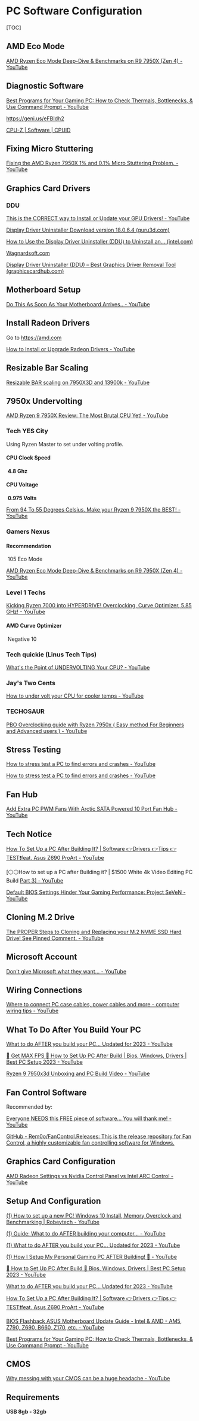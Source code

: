 # PC Software Configuration

[TOC]

## AMD Eco Mode

[AMD Ryzen Eco Mode Deep-Dive & Benchmarks on R9 7950X (Zen 4) - YouTube](https://www.youtube.com/watch?v=W6aKQ-eBFk0)



## Diagnostic Software

[Best Programs for Your Gaming PC: How to Check Thermals, Bottlenecks, & Use Command Prompt - YouTube](https://www.youtube.com/watch?v=XqY-BL5pLjQ)

https://geni.us/eFBIdh2

[CPU-Z | Software | CPUID](https://www.cpuid.com/softwares/cpu-z.html)

## Fixing Micro Stuttering

[Fixing the AMD Ryzen 7950X 1% and 0.1% Micro Stuttering Problem. - YouTube](https://www.youtube.com/watch?v=ZrnWII_XQlw)



## Graphics Card Drivers

### DDU

[This is the CORRECT way to Install or Update your GPU Drivers! - YouTube](https://www.youtube.com/watch?v=1XlwirtWs_c&t=0s)

[Display Driver Uninstaller Download version 18.0.6.4 (guru3d.com)](https://www.guru3d.com/files-details/display-driver-uninstaller-download.html)

[How to Use the Display Driver Uninstaller (DDU) to Uninstall an... (intel.com)](https://www.intel.com/content/www/us/en/support/articles/000091878/graphics.html)

[Wagnardsoft.com](https://www.wagnardsoft.com/)

[Display Driver Uninstaller (DDU) – Best Graphics Driver Removal Tool (graphicscardhub.com)](https://graphicscardhub.com/display-driver-uninstaller-ddu/)



## Motherboard Setup

[Do This As Soon As Your Motherboard Arrives.. - YouTube](https://www.youtube.com/watch?v=Z55KYhiltyY)



## Install Radeon Drivers

Go to https://amd.com

[How to Install or Upgrade Radeon Drivers - YouTube](https://www.youtube.com/watch?v=3IS1z3IUB9s)



## Resizable Bar Scaling

[Resizable BAR scaling on 7950X3D and 13900k - YouTube](https://www.youtube.com/watch?v=-9Ui290l1F4&t=16s)



## 7950x Undervolting

[AMD Ryzen 9 7950X Review: The Most Brutal CPU Yet! - YouTube](https://www.youtube.com/watch?v=R4z6E4V9NM8&list=PLpCmLACuDqpSb9ggrVIbsDM1LNzPmeqvH&index=6)

### Tech YES City

Using Ryzen Master to set under volting profile.

#### 	CPU Clock Speed

​		**4.8 Ghz**

#### 	CPU Voltage

​		**0.975 Volts**

[From 94 To 55 Degrees Celsius. Make your Ryzen 9 7950X the BEST! - YouTube](https://www.youtube.com/watch?v=7JiYAwKIHRY)

### Gamers Nexus

#### 	Recommendation

​			105 Eco Mode

[AMD Ryzen Eco Mode Deep-Dive & Benchmarks on R9 7950X (Zen 4) - YouTube](https://www.youtube.com/watch?v=W6aKQ-eBFk0&t=92s)

### Level 1 Techs

[Kicking Ryzen 7000 into HYPERDRIVE! Overclocking, Curve Optimizer, 5.85 GHz! - YouTube](https://www.youtube.com/watch?v=RpliIip01tA)

#### AMD Curve Optimizer

​	Negative 10

### Tech quickie (Linus Tech Tips)

[What's the Point of UNDERVOLTING Your CPU? - YouTube](https://www.youtube.com/watch?v=9b3JUiK1aWU)

### Jay's Two Cents

[How to under volt your CPU for cooler temps - YouTube](https://www.youtube.com/watch?v=R460NL_wdGc)



### TECHOSAUR

[PBO Overclocking guide with Ryzen 7950x ( Easy method For Beginners and Advanced users ) - YouTube](https://www.youtube.com/watch?v=Wb-GZ82kkEs)





## Stress Testing

[How to stress test a PC to find errors and crashes - YouTube](https://www.youtube.com/watch?v=AkNEvIWp2fM)

[How to stress test a PC to find errors and crashes - YouTube](https://www.youtube.com/watch?v=AkNEvIWp2fM&t=7s)



## Fan Hub

[Add Extra PC PWM Fans With Arctic SATA Powered 10 Port Fan Hub - YouTube](https://www.youtube.com/watch?v=A46TZQQdDME)



## Tech Notice

[How To Set Up a PC After Building It? | Software 👉Drivers 👉Tips 👉 TEST❗️feat. Asus Z690 ProArt - YouTube](https://www.youtube.com/watch?v=TNYyQuhrMjQ&t=0s)

[⚪️⚪️How to set up a PC after Building it? | $1500 White 4k Video Editing PC Build [Part 3\] - YouTube](https://www.youtube.com/watch?v=s4zVALehknc&t=0s)

[Default BIOS Settings Hinder Your Gaming Performance: Project SeVeN - YouTube](https://www.youtube.com/watch?v=BgWq6__3jXM)

## Cloning M.2 Drive

[The PROPER Steps to Cloning and Replacing your M.2 NVME SSD Hard Drive! See Pinned Comment. - YouTube](https://www.youtube.com/watch?v=yNgMl5zK09E)



## Microsoft Account

[Don't give Microsoft what they want... - YouTube](https://www.youtube.com/watch?v=EOUcvgqOV-0)



## Wiring Connections

[Where to connect PC case cables, power cables and more - computer wiring tips - YouTube](https://www.youtube.com/watch?v=RYkW2WywN5I)

## What To Do After You Build Your PC

[What to do AFTER you build your PC... Updated for 2023 - YouTube](https://www.youtube.com/watch?v=xhHtHMQygzE)

[🛑 Get MAX FPS 🛑 How to Set Up PC After Build | Bios, Windows, Drivers | Best PC Setup 2023 - YouTube](https://www.youtube.com/watch?v=SY7iNTMjdrc&t=352s)

[Ryzen 9 7950x3d Unboxing and PC Build Video - YouTube](https://www.youtube.com/watch?v=HBnkLZd426c&t=750s)



## Fan Control Software

Recommended by:

[Everyone NEEDS this FREE piece of software... You will thank me! - YouTube](https://www.youtube.com/watch?v=uDPKVKBMQU8&t=21s)

[GitHub - Rem0o/FanControl.Releases: This is the release repository for Fan Control, a highly customizable fan controlling software for Windows.](https://github.com/rem0o/fancontrol.releases)



## Graphics Card Configuration

[AMD Radeon Settings vs Nvidia Control Panel vs Intel ARC Control - YouTube](https://www.youtube.com/watch?v=nnH2sbQkIy8)





## Setup And Configuration

[(1) How to set up a new PC! Windows 10 Install, Memory Overclock and Benchmarking | Robeytech - YouTube](https://www.youtube.com/watch?v=K1vtj5ffZY8)

[(1) Guide: What to do AFTER building your computer... - YouTube](https://www.youtube.com/watch?v=RYYoCXh2gtw)

[(1) What to do AFTER you build your PC... Updated for 2023 - YouTube](https://www.youtube.com/watch?v=xhHtHMQygzE&t=85s)

[(1) How I Setup My Personal Gaming PC AFTER Building! 💪 - YouTube](https://www.youtube.com/watch?v=Bvs_DmrTo68)

[🛑 How to Set Up PC After Build 🛑 Bios, Windows, Drivers | Best PC Setup 2023 - YouTube](https://www.youtube.com/watch?v=SY7iNTMjdrc)

[What to do AFTER you build your PC... Updated for 2023 - YouTube](https://www.youtube.com/watch?v=xhHtHMQygzE&t=137s)

[How To Set Up a PC After Building It? | Software 👉Drivers 👉Tips 👉 TEST❗️feat. Asus Z690 ProArt - YouTube](https://www.youtube.com/watch?v=TNYyQuhrMjQ&t=429s)

[BIOS Flashback ASUS Motherboard Update Guide - Intel & AMD - AM5, Z790, Z690, B660, Z170, etc. - YouTube](https://www.youtube.com/watch?v=8tYXNe92JU0&list=PLSofK8pvSk5p0tD_S9IocWS0tKHb7u-tj)

[Best Programs for Your Gaming PC: How to Check Thermals, Bottlenecks, & Use Command Prompt - YouTube](https://www.youtube.com/watch?v=XqY-BL5pLjQ&t=492s)



## CMOS

[Why messing with your CMOS can be a huge headache - YouTube](https://www.youtube.com/watch?v=u-JvdMCwnV4)



## Requirements

**USB 8gb - 32gb**

